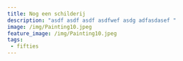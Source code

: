 ```yaml
---
title: Nog een schilderij
description: "asdf asdf asdf asdfwef asdg adfasdasef "
image: /img/Painting10.jpeg
feature_image: /img/Painting10.jpeg
tags:
 - fifties
---
```

